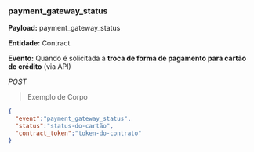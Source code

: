 ### payment_gateway_status

<strong>Payload:</strong> payment_gateway_status

<strong>Entidade:</strong> Contract

<strong>Evento:</strong>
Quando é solicitada a <strong>troca de forma de pagamento para cartão de crédito</strong> (via API)

<div class="api-endpoint">
  <div class="endpoint-data">
      <i class="label label-get">POST</i>
  </div>
</div>


> Exemplo de Corpo

```json
{
  "event":"payment_gateway_status",
  "status":"status-do-cartão",
  "contract_token":"token-do-contrato"
}
```